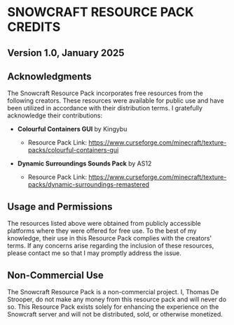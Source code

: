 # SNOWCRAFT RESOURCE PACK CREDITS

## Version 1.0, January 2025

## Acknowledgments

The Snowcraft Resource Pack incorporates free resources from the following creators. These resources were available for public use and have been utilized in accordance with their distribution terms. I gratefully acknowledge their contributions:

- **Colourful Containers GUI** by Kingybu  
  - Resource Pack Link: <https://www.curseforge.com/minecraft/texture-packs/colourful-containers-gui>  

- **Dynamic Surroundings Sounds Pack** by AS12  
  - Resource Pack Link: <https://www.curseforge.com/minecraft/texture-packs/dynamic-surroundings-remastered>  

## Usage and Permissions

The resources listed above were obtained from publicly accessible platforms where they were offered for free use. To the best of my knowledge, their use in this Resource Pack complies with the creators' terms. If any concerns arise regarding the inclusion of these resources, please contact me so that I may promptly address the issue.

## Non-Commercial Use

The Snowcraft Resource Pack is a non-commercial project. I, Thomas De Strooper, do not make any money from this resource pack and will never do so. This Resource Pack exists solely for enhancing the experience on the Snowcraft server and will not be distributed, sold, or otherwise monetized.


